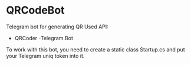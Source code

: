 # QRCodeBot 

Telegram bot for generating QR 
Used API:
- QRCoder
-Telegram.Bot

To work with this bot, you need to create a static class Startup.cs and put your Telegram uniq token into it. 
